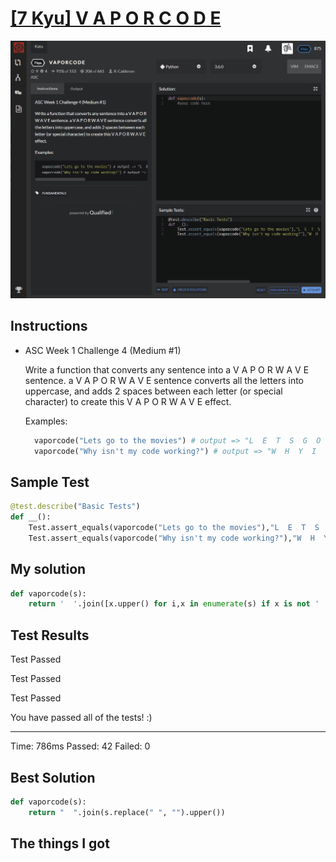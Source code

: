 # [[7 Kyu] V A P O R C O D E](https://www.codewars.com/kata/5966eeb31b229e44eb00007a/train/python)

![image](./Problem.png)


## Instructions

- ASC Week 1 Challenge 4 (Medium #1)

  Write a function that converts any sentence into a V A P O R W A V E sentence. a V A P O R W A V E sentence converts all the letters into uppercase, and adds 2 spaces between each letter (or special character) to create this V A P O R W A V E effect.

  Examples:

  ```python
    vaporcode("Lets go to the movies") # output => "L  E  T  S  G  O  T  O  T  H  E  M  O  V  I  E  S"
    vaporcode("Why isn't my code working?") # output => "W  H  Y  I  S  N  '  T  M  Y  C  O  D  E  W  O  R  K  I  N  G  ?"
  ```



## Sample Test

```python
@test.describe("Basic Tests")
def __():
    Test.assert_equals(vaporcode("Lets go to the movies"),"L  E  T  S  G  O  T  O  T  H  E  M  O  V  I  E  S")
    Test.assert_equals(vaporcode("Why isn't my code working?"),"W  H  Y  I  S  N  '  T  M  Y  C  O  D  E  W  O  R  K  I  N  G  ?")
```



## My solution

```python
def vaporcode(s):
    return '  '.join([x.upper() for i,x in enumerate(s) if x is not ' '][:])
```



## Test Results

Test Passed

Test Passed

Test Passed

You have passed all of the tests! :)

---------

Time: 786ms Passed: 42 Failed: 0



## Best Solution

```python
def vaporcode(s):
    return "  ".join(s.replace(" ", "").upper())
```



## The things I got

